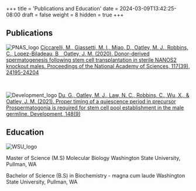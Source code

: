 +++
title = 'Publications and Education'
date = 2024-03-09T13:42:25-08:00
draft = false
weight = 8
hidden = true 
+++

## Publications

![PNAS_logo](/images/pnas_logo.png)
[Ciccarelli, M., Giassetti, M. I., Miao, D., Oatley, M. J., Robbins, C., Lopez-Biladeau, B Oatley, J. M. (2020). Donor-derived spermatogenesis following stem cell transplantation in sterile NANOS2 knockout males. Proceedings of the National Academy of Sciences, 117(39), 24195-24204](https://www.pnas.org/doi/abs/10.1073/pnas.2010102117?url_ver=Z39.88-2003&rfr_id=ori%3Arid%3Acrossref.org&rfr_dat=cr_pub++0pubmed) 

&nbsp;

![Development_logo](/images/dev_logo.png)
[Du, G., Oatley, M. J., Law, N. C., Robbins, C., Wu, X., & Oatley, J. M. (2021). Proper timing of a quiescence period in precursor Prospermatogonia is required for stem cell pool establishment in the male germline. Development, 148(9)](https://journals.biologists.com/dev/article/148/9/dev194571/261737/Proper-timing-of-a-quiescence-period-in-precursor)

## Education

![WSU_logo](/images/WSU_logo.svg)

Master of Science (M.S) Molecular Biology
Washington State University, Pullman, WA

Bachelor of Science (B.S) in Biochemistry - magna cum laude
Washington State University, Pullman, WA
